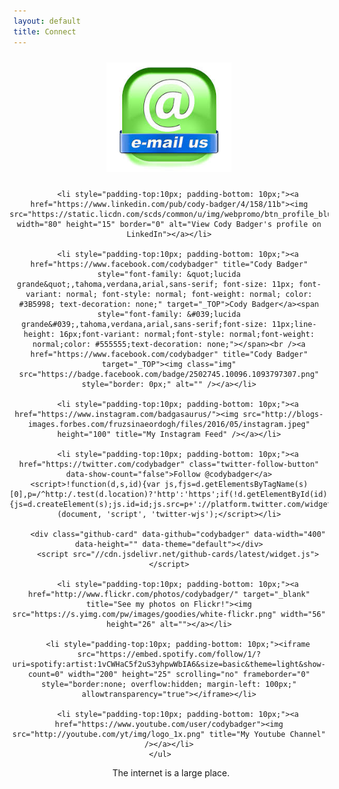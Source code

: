 ```yaml
---
layout: default
title: Connect
---
```


<div align="center">
    <ul style="list-style: none; margin-left: -30px;">
        <li style="padding-top:10px; padding-bottom: 10px;"><a href="mailto:c@codycardbadger.com"><img src="/images/e-mail_us.jpeg" alt="E-mail" style="width:200px;" /></a></li>

        <li style="padding-top:10px; padding-bottom: 10px;"><a href="https://www.linkedin.com/pub/cody-badger/4/158/11b"><img src="https://static.licdn.com/scds/common/u/img/webpromo/btn_profile_bluetxt_80x15.png" width="80" height="15" border="0" alt="View Cody Badger's profile on LinkedIn"></a></li>

        <li style="padding-top:10px; padding-bottom: 10px;"><a href="https://www.facebook.com/codybadger" title="Cody Badger" style="font-family: &quot;lucida grande&quot;,tahoma,verdana,arial,sans-serif; font-size: 11px; font-variant: normal; font-style: normal; font-weight: normal; color: #3B5998; text-decoration: none;" target="_TOP">Cody Badger</a><span style="font-family: &#039;lucida grande&#039;,tahoma,verdana,arial,sans-serif;font-size: 11px;line-height: 16px;font-variant: normal;font-style: normal;font-weight: normal;color: #555555;text-decoration: none;"></span><br /><a href="https://www.facebook.com/codybadger" title="Cody Badger" target="_TOP"><img class="img" src="https://badge.facebook.com/badge/2502745.10096.1093797307.png" style="border: 0px;" alt="" /></a></li>
        
        <li style="padding-top:10px; padding-bottom: 10px;"><a href="https://www.instagram.com/badgasaurus/"><img src="http://blogs-images.forbes.com/fruzsinaeordogh/files/2016/05/instagram.jpeg" height="100" title="My Instagram Feed" /></a></li>

        <li style="padding-top:10px; padding-bottom: 10px;"><a href="https://twitter.com/codybadger" class="twitter-follow-button" data-show-count="false">Follow @codybadger</a> <script>!function(d,s,id){var js,fjs=d.getElementsByTagName(s)[0],p=/^http:/.test(d.location)?'http':'https';if(!d.getElementById(id)){js=d.createElement(s);js.id=id;js.src=p+'://platform.twitter.com/widgets.js';fjs.parentNode.insertBefore(js,fjs);}}(document, 'script', 'twitter-wjs');</script></li>

        <div class="github-card" data-github="codybadger" data-width="400" data-height="" data-theme="default"></div>
        <script src="//cdn.jsdelivr.net/github-cards/latest/widget.js"></script>

        <li style="padding-top:10px; padding-bottom: 10px;"><a href="http://www.flickr.com/photos/codybadger/" target="_blank" title="See my photos on Flickr!"><img src="https://s.yimg.com/pw/images/goodies/white-flickr.png" width="56" height="26" alt=""></a></li>

        <li style="padding-top:10px; padding-bottom: 10px;"><iframe src="https://embed.spotify.com/follow/1/?uri=spotify:artist:1vCWHaC5f2uS3yhpwWbIA6&size=basic&theme=light&show-count=0" width="200" height="25" scrolling="no" frameborder="0" style="border:none; overflow:hidden; margin-left: 100px;" allowtransparency="true"></iframe></li>

        <li style="padding-top:10px; padding-bottom: 10px;"><a href="https://www.youtube.com/user/codybadger"><img src="http://youtube.com/yt/img/logo_1x.png" title="My Youtube Channel" /></a></li>
    </ul>    
</div>

<center><p>The internet is a large place.</p></center>
